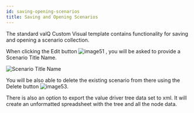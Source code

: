 ```yaml
---
id: saving-opening-scenarios
title: Saving and Opening Scenarios
---
```


The standard valQ Custom Visual template contains functionality for
saving and opening a scenario collection.

When clicking the Edit button ![image51](assets/media/image49.png) , you will be asked to
provide a Scenario Title Name.

![Scenario Title Name](assets/9.1.png)

You will be also able to delete the existing scenario from there using
the Delete button ![image53](assets/media/image51.png).

There is also an option to export the value driver tree data set to xml.
It will create an unformatted spreadsheet with the tree and all the node
data.

